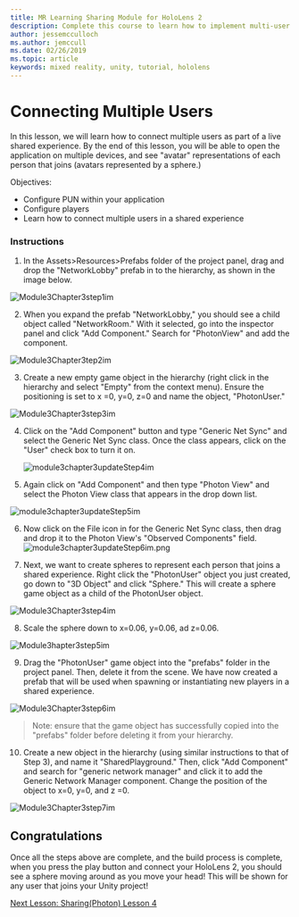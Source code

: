 ```yaml
---
title: MR Learning Sharing Module for HoloLens 2
description: Complete this course to learn how to implement multi-user shared experiences within a HoloLens 2 application.
author: jessemcculloch
ms.author: jemccull
ms.date: 02/26/2019
ms.topic: article
keywords: mixed reality, unity, tutorial, hololens
---
```


# **Connecting Multiple Users** 

In this lesson, we will learn how to connect multiple users as part of a live shared experience. By the end of this lesson, you will be able to open the application on multiple devices, and see "avatar" representations of each person that joins (avatars represented by a sphere.) 

Objectives:

- Configure PUN within your application
- Configure players
- Learn how to connect multiple users in a shared experience

### Instructions

1. In the Assets>Resources>Prefabs folder of the project panel, drag and drop the "NetworkLobby" prefab in to the hierarchy, as shown in the image below.


![Module3Chapter3step1im](images/module3chapter3step1im.PNG)

2. When you expand the prefab "NetworkLobby," you should see a child object called "NetworkRoom." With it selected, go into the inspector panel and click "Add Component." Search for "PhotonView" and add the component.

![Module3Chapter3tep2im](images/module3chapter3step2im.PNG)

3. Create a new empty game object in the hierarchy (right click in the hierarchy and select "Empty" from the context menu). Ensure the positioning is set to x =0, y=0, z=0 and name the object, "PhotonUser."

![Module3Chapter3step3im](images/module3chapter3step3im.PNG)

4. Click on the "Add Component" button and type "Generic Net Sync" and select the Generic Net Sync class. Once the class appears, click on the "User" check box to turn it on. 

   ![module3chapter3updateStep4im](images/module3chapter3updateStep4im.png)

5. Again click on "Add Component" and then type "Photon View" and select the Photon View class that appears in the drop down list.

![module3chapter3updateStep5im](images/module3chapter3updateStep5im.png)

6. Now click on the File icon in for the Generic Net Sync class, then drag and drop it to the Photon View's "Observed Components" field. ![module3chapter3updateStep6im.png](images/module3chapter3updateStep6im.png) 

7. Next, we want to create spheres to represent each person that joins a shared experience. Right click the "PhotonUser" object you just created, go down to "3D Object" and click "Sphere." This will create a sphere game object as a child of the PhotonUser object.

![Module3Chapter3step4im](images/module3chapter3step4im.PNG)

8. Scale the sphere down to x=0.06, y=0.06, ad z=0.06.

![Module3hapter3step5im](images/module3chapter3step5im.PNG)

9. Drag the "PhotonUser" game object into the "prefabs" folder in the project panel. Then, delete it from the scene. We have now created a prefab that will be used when spawning or instantiating new players in a shared experience.

![Module3Chapter3step6im](images/module3chapter3step6im.PNG)

> Note: ensure that the game object has successfully copied into the "prefabs" folder before deleting it from your hierarchy.

10. Create a new object in the hierarchy (using similar instructions to that of Step 3), and name it "SharedPlayground." Then, click "Add Component" and search for "generic network manager" and click it to add the Generic Network Manager component. Change the position of the object to x=0, y=0, and z =0.

![Module3Chapter3step7im](images/module3chapter3step7im.PNG)


## Congratulations

Once all the steps above are complete, and the build process is complete, when you press the play button and connect your HoloLens 2, you should see a sphere moving around as you move your head! This will be shown for any user that joins your Unity project!

[Next Lesson: Sharing(Photon) Lesson 4](mrlearning-sharing(photon)-ch4.md)

